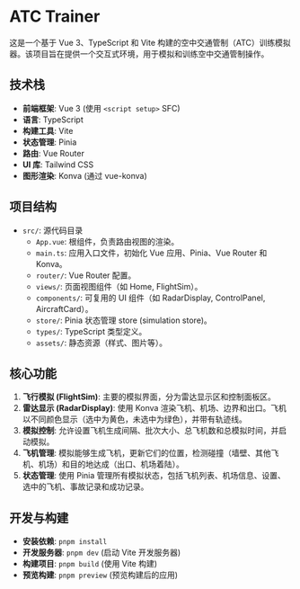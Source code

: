 # ATC Trainer

这是一个基于 Vue 3、TypeScript 和 Vite 构建的空中交通管制（ATC）训练模拟器。该项目旨在提供一个交互式环境，用于模拟和训练空中交通管制操作。

## 技术栈

* **前端框架**: Vue 3 (使用 `<script setup>` SFC)
* **语言**: TypeScript
* **构建工具**: Vite
* **状态管理**: Pinia
* **路由**: Vue Router
* **UI 库**: Tailwind CSS
* **图形渲染**: Konva (通过 vue-konva)

## 项目结构

* `src/`: 源代码目录
  * `App.vue`: 根组件，负责路由视图的渲染。
  * `main.ts`: 应用入口文件，初始化 Vue 应用、Pinia、Vue Router 和 Konva。
  * `router/`: Vue Router 配置。
  * `views/`: 页面视图组件（如 Home, FlightSim）。
  * `components/`: 可复用的 UI 组件（如 RadarDisplay, ControlPanel, AircraftCard）。
  * `store/`: Pinia 状态管理 store (simulation store)。
  * `types/`: TypeScript 类型定义。
  * `assets/`: 静态资源（样式、图片等）。

## 核心功能

1. **飞行模拟 (FlightSim)**: 主要的模拟界面，分为雷达显示区和控制面板区。
2. **雷达显示 (RadarDisplay)**: 使用 Konva 渲染飞机、机场、边界和出口。飞机以不同颜色显示（选中为黄色，未选中为绿色），并带有轨迹线。
3. **模拟控制**: 允许设置飞机生成间隔、批次大小、总飞机数和总模拟时间，并启动模拟。
4. **飞机管理**: 模拟能够生成飞机，更新它们的位置，检测碰撞（墙壁、其他飞机、机场）和目的地达成（出口、机场着陆）。
5. **状态管理**: 使用 Pinia 管理所有模拟状态，包括飞机列表、机场信息、设置、选中的飞机、事故记录和成功记录。

## 开发与构建

* **安装依赖**: `pnpm install`
* **开发服务器**: `pnpm dev` (启动 Vite 开发服务器)
* **构建项目**: `pnpm build` (使用 Vite 构建)
* **预览构建**: `pnpm preview` (预览构建后的应用)